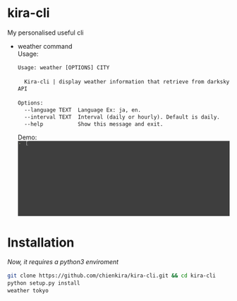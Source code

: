 # kira-cli
My personalised useful cli 

* weather command  
  Usage:
  ```
  Usage: weather [OPTIONS] CITY

    Kira-cli | display weather information that retrieve from darksky API

  Options:
    --language TEXT  Language Ex: ja, en.
    --interval TEXT  Interval (daily or hourly). Default is daily.
    --help           Show this message and exit.
  ```
  
  Demo:
  ![](https://github.com/chienkira/kira-cli/blob/master/kira-cli-weather-demo.gif)

# Installation

*Now, it requires a python3 enviroment*

```bash
git clone https://github.com/chienkira/kira-cli.git && cd kira-cli
python setup.py install
weather tokyo
```
